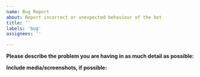 ```yaml
---
name: Bug Report
about: Report incorrect or unexpected behaviour of the bot
title: ''
labels: 'bug'
assignees: ''

---
```


**Please describe the problem you are having in as much detail as possible:**  


**Include media/screenshots, if possible:**


